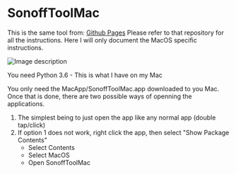 # SonoffToolMac
 This is the same tool from: [Github Pages](https://github.com/itead/Sonoff_Devices_DIY_Tools)
 Please refer to that repository for all the instructions. Here I will only document the MacOS specific instructions.
 
 ![Image description](https://content.screencast.com/users/Lawrencepn/folders/Default/media/c1821562-943b-47c1-bf78-90f9f9f139e9/Screenshot%202019-10-21%20at%2009.52.13.png)
 
 You need Python 3.6 - This is what I have on my Mac
 
 You only need the MacApp/SonoffToolMac.app downloaded to you Mac. Once that is done, there are two possible ways of openning the applications.
 
 1. The simplest being to just open the app like any normal app (double tap/click)
 2. If option 1 does not work, right click the app, then select "Show Package Contents"
    - Select Contents
    - Select MacOS
    - Open SonoffToolMac

